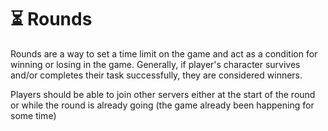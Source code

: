 # ⏳ Rounds

Rounds are a way to set a time limit on the game and act as a condition for winning or losing in the game. Generally, if player's character survives and/or completes their task successfully, they are considered winners.

Players should be able to join other servers either at the start of the round or while the round is already going (the game already been happening for some time)
